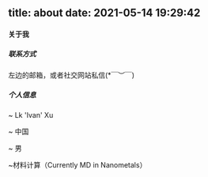 title: about
date: 2021-05-14 19:29:42
---
#### **关于我**

##### 联系方式

左边的邮箱，或者社交网站私信(*￣︶￣)

##### 个人信息

~ Lk 'Ivan' Xu

~ 中国

~ 男

~材料计算（Currently MD in Nanometals）

